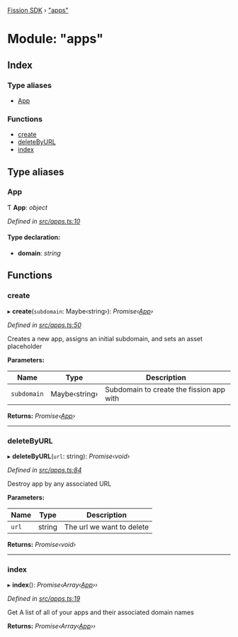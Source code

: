 [Fission SDK](../README.md) › ["apps"](_apps_.md)

# Module: "apps"

## Index

### Type aliases

* [App](_apps_.md#app)

### Functions

* [create](_apps_.md#create)
* [deleteByURL](_apps_.md#deletebyurl)
* [index](_apps_.md#index)

## Type aliases

###  App

Ƭ **App**: *object*

*Defined in [src/apps.ts:10](https://github.com/fission-suite/webnative/blob/693f51f/src/apps.ts#L10)*

#### Type declaration:

* **domain**: *string*

## Functions

###  create

▸ **create**(`subdomain`: Maybe‹string›): *Promise‹[App](_apps_.md#app)›*

*Defined in [src/apps.ts:50](https://github.com/fission-suite/webnative/blob/693f51f/src/apps.ts#L50)*

Creates a new app, assigns an initial subdomain, and sets an asset placeholder

**Parameters:**

Name | Type | Description |
------ | ------ | ------ |
`subdomain` | Maybe‹string› | Subdomain to create the fission app with  |

**Returns:** *Promise‹[App](_apps_.md#app)›*

___

###  deleteByURL

▸ **deleteByURL**(`url`: string): *Promise‹void›*

*Defined in [src/apps.ts:84](https://github.com/fission-suite/webnative/blob/693f51f/src/apps.ts#L84)*

Destroy app by any associated URL

**Parameters:**

Name | Type | Description |
------ | ------ | ------ |
`url` | string | The url we want to delete  |

**Returns:** *Promise‹void›*

___

###  index

▸ **index**(): *Promise‹Array‹[App](_apps_.md#app)››*

*Defined in [src/apps.ts:19](https://github.com/fission-suite/webnative/blob/693f51f/src/apps.ts#L19)*

Get A list of all of your apps and their associated domain names

**Returns:** *Promise‹Array‹[App](_apps_.md#app)››*
